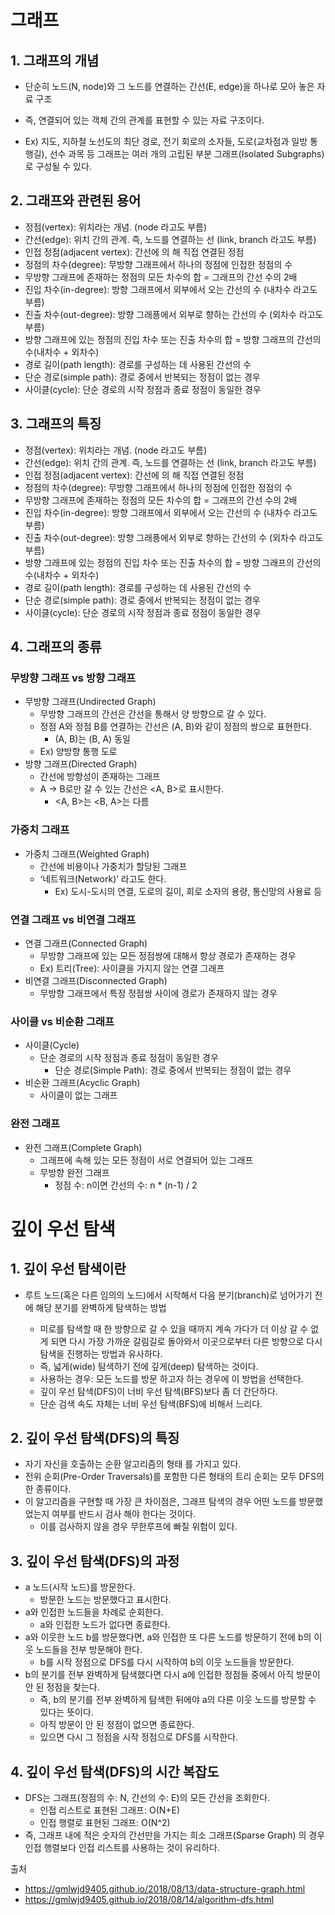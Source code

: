 # 그래프

## 1. 그래프의 개념
- 단순히 노드(N, node)와 그 노드를 연결하는 간선(E, edge)을 하나로 모아 놓은 자료 구조

- 즉, 연결되어 있는 객체 간의 관계를 표현할 수 있는 자료 구조이다.
- Ex) 지도, 지하철 노선도의 최단 경로, 전기 회로의 소자들, 도로(교차점과 일방 통행길), 선수 과목 등
그래프는 여러 개의 고립된 부분 그래프(Isolated Subgraphs)로 구성될 수 있다.

## 2. 그래프와 관련된 용어
- 정점(vertex): 위치라는 개념. (node 라고도 부름)
- 간선(edge): 위치 간의 관계. 즉, 노드를 연결하는 선 (link, branch 라고도 부름)
- 인접 정점(adjacent vertex): 간선에 의 해 직접 연결된 정점 
- 정점의 차수(degree): 무방향 그래프에서 하나의 정점에 인접한 정점의 수 
- 무방향 그래프에 존재하는 정점의 모든 차수의 합 = 그래프의 간선 수의 2배
- 진입 차수(in-degree): 방향 그래프에서 외부에서 오는 간선의 수 (내차수 라고도 부름)
- 진출 차수(out-degree): 방향 그래픙에서 외부로 향하는 간선의 수 (외차수 라고도 부름)
- 방향 그래프에 있는 정점의 진입 차수 또는 진출 차수의 합 = 방향 그래프의 간선의 수(내차수 + 외차수)
- 경로 길이(path length): 경로를 구성하는 데 사용된 간선의 수
- 단순 경로(simple path): 경로 중에서 반복되는 정점이 없는 경우
- 사이클(cycle): 단순 경로의 시작 정점과 종료 정점이 동일한 경우

## 3. 그래프의 특징
- 정점(vertex): 위치라는 개념. (node 라고도 부름)
- 간선(edge): 위치 간의 관계. 즉, 노드를 연결하는 선 (link, branch 라고도 부름)
- 인접 정점(adjacent vertex): 간선에 의 해 직접 연결된 정점
- 정점의 차수(degree): 무방향 그래프에서 하나의 정점에 인접한 정점의 수
- 무방향 그래프에 존재하는 정점의 모든 차수의 합 = 그래프의 간선 수의 2배
- 진입 차수(in-degree): 방향 그래프에서 외부에서 오는 간선의 수 (내차수 라고도 부름)
- 진출 차수(out-degree): 방향 그래픙에서 외부로 향하는 간선의 수 (외차수 라고도 부름)
- 방향 그래프에 있는 정점의 진입 차수 또는 진출 차수의 합 = 방향 그래프의 간선의 수(내차수 + 외차수)
- 경로 길이(path length): 경로를 구성하는 데 사용된 간선의 수
- 단순 경로(simple path): 경로 중에서 반복되는 정점이 없는 경우
- 사이클(cycle): 단순 경로의 시작 정점과 종료 정점이 동일한 경우

## 4. 그래프의 종류
### 무방향 그래프 vs 방향 그래프
- 무방향 그래프(Undirected Graph)
  - 무방향 그래프의 간선은 간선을 통해서 양 방향으로 갈 수 있다.
  - 정점 A와 정점 B를 연결하는 간선은 (A, B)와 같이 정점의 쌍으로 표현한다.
    - (A, B)는 (B, A) 동일
  - Ex) 양방향 통행 도로
- 방향 그래프(Directed Graph)
  - 간선에 방향성이 존재하는 그래프
  - A -> B로만 갈 수 있는 간선은 <A, B>로 표시한다.
    - <A, B>는 <B, A>는 다름
    
### 가중치 그래프
- 가중치 그래프(Weighted Graph)
  - 간선에 비용이나 가중치가 할당된 그래프
  - ‘네트워크(Network)’ 라고도 한다.
    - Ex) 도시-도시의 연결, 도로의 길이, 회로 소자의 용량, 통신망의 사용료 등

### 연결 그래프 vs 비연결 그래프
- 연결 그래프(Connected Graph)
  - 무방향 그래프에 있는 모든 정점쌍에 대해서 항상 경로가 존재하는 경우
  - Ex) 트리(Tree): 사이클을 가지지 않는 연결 그래프
- 비연결 그래프(Disconnected Graph)
  - 무방향 그래프에서 특정 정점쌍 사이에 경로가 존재하지 않는 경우
    
### 사이클 vs 비순환 그래프
- 사이클(Cycle)
  - 단순 경로의 시작 정점과 종료 정점이 동일한 경우
    - 단순 경로(Simple Path): 경로 중에서 반복되는 정점이 없는 경우
- 비순환 그래프(Acyclic Graph)
  - 사이클이 없는 그래프

### 완전 그래프
- 완전 그래프(Complete Graph)
  - 그래프에 속해 있는 모든 정점이 서로 연결되어 있는 그래프
  - 무방향 완전 그래프
    - 정점 수: n이면 간선의 수: n * (n-1) / 2
    

# 깊이 우선 탐색 
## 1. 깊이 우선 탐색이란
- 루트 노드(혹은 다른 임의의 노드)에서 시작해서 다음 분기(branch)로 넘어가기 전에 해당 분기를 완벽하게 탐색하는 방법

  - 미로를 탐색할 때 한 방향으로 갈 수 있을 때까지 계속 가다가 더 이상 갈 수 없게 되면 다시 가장 가까운 갈림길로 돌아와서 이곳으로부터 다른 방향으로 다시 탐색을 진행하는 방법과 유사하다.
  - 즉, 넓게(wide) 탐색하기 전에 깊게(deep) 탐색하는 것이다.
  - 사용하는 경우: 모든 노드를 방문 하고자 하는 경우에 이 방법을 선택한다.
  - 깊이 우선 탐색(DFS)이 너비 우선 탐색(BFS)보다 좀 더 간단하다.
  - 단순 검색 속도 자체는 너비 우선 탐색(BFS)에 비해서 느리다.
  
## 2. 깊이 우선 탐색(DFS)의 특징
- 자기 자신을 호출하는 순환 알고리즘의 형태 를 가지고 있다.
- 전위 순회(Pre-Order Traversals)를 포함한 다른 형태의 트리 순회는 모두 DFS의 한 종류이다.
- 이 알고리즘을 구현할 때 가장 큰 차이점은, 그래프 탐색의 경우 어떤 노드를 방문했었는지 여부를 반드시 검사 해야 한다는 것이다.
  - 이를 검사하지 않을 경우 무한루프에 빠질 위험이 있다.

## 3. 깊이 우선 탐색(DFS)의 과정
- a 노드(시작 노드)를 방문한다.
  - 방문한 노드는 방문했다고 표시한다.
- a와 인접한 노드들을 차례로 순회한다.
  - a와 인접한 노드가 없다면 종료한다.
- a와 이웃한 노드 b를 방문했다면, a와 인접한 또 다른 노드를 방문하기 전에 b의 이웃 노드들을 전부 방문해야 한다.
  - b를 시작 정점으로 DFS를 다시 시작하여 b의 이웃 노드들을 방문한다.
- b의 분기를 전부 완벽하게 탐색했다면 다시 a에 인접한 정점들 중에서 아직 방문이 안 된 정점을 찾는다.
  - 즉, b의 분기를 전부 완벽하게 탐색한 뒤에야 a의 다른 이웃 노드를 방문할 수 있다는 뜻이다.
  - 아직 방문이 안 된 정점이 없으면 종료한다.
  - 있으면 다시 그 정점을 시작 정점으로 DFS를 시작한다.
    
## 4. 깊이 우선 탐색(DFS)의 시간 복잡도

- DFS는 그래프(정점의 수: N, 간선의 수: E)의 모든 간선을 조회한다.
  - 인접 리스트로 표현된 그래프: O(N+E)
  - 인접 행렬로 표현된 그래프: O(N^2)
- 즉, 그래프 내에 적은 숫자의 간선만을 가지는 희소 그래프(Sparse Graph) 의 경우 인접 행렬보다 인접 리스트를 사용하는 것이 유리하다.

출처
- https://gmlwjd9405.github.io/2018/08/13/data-structure-graph.html
- https://gmlwjd9405.github.io/2018/08/14/algorithm-dfs.html
